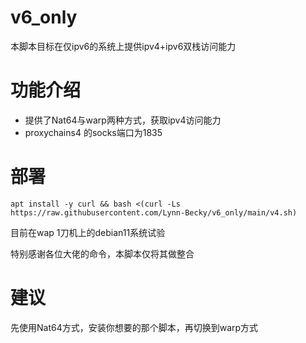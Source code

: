 # v6_only

本脚本目标在仅ipv6的系统上提供ipv4+ipv6双栈访问能力

# 功能介绍

- 提供了Nat64与warp两种方式，获取ipv4访问能力
- proxychains4 的socks端口为1835

# 部署

```
apt install -y curl && bash <(curl -Ls https://raw.githubusercontent.com/Lynn-Becky/v6_only/main/v4.sh)
```



目前在wap 1刀机上的debian11系统试验

特别感谢各位大佬的命令，本脚本仅将其做整合

# 建议

先使用Nat64方式，安装你想要的那个脚本，再切换到warp方式
